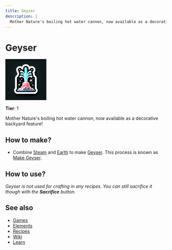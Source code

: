 ```yaml
---
title: Geyser
description: |
  Mother Nature's boiling hot water cannon, now available as a decorative backyard feature!
---
```

# Geyser

![](../images/item.geyser.png)

**Tier**: 1

Mother Nature's boiling hot water cannon, now available as a decorative backyard feature!

## How to make?

* Combine [Steam](/wiki/elements/steam) and [Earth](/wiki/elements/earth) to make [Geyser](/wiki/elements/geyser). This process is known as [Make Geyser](/wiki/recipes/make-geyser).

## How to use?

_Geyser is not used for crafting in any recipes. You can still sacrifice it though with the **Sacrifice** button._

## See also

* [Games](/wiki/games)
* [Elements](/wiki/elements)
* [Recipes](/wiki/recipes)
* [Wiki](/wiki/index)
* [Learn](/learn/index)